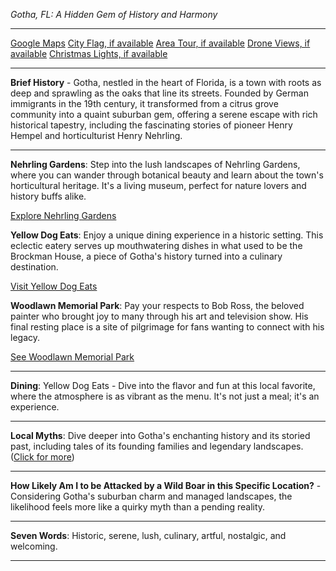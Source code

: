 *Gotha, FL: A Hidden Gem of History and Harmony*

---

[Google Maps](https://www.google.com/maps/place/Gotha,+FL/data=!3m1!1e3)
[City Flag, if available](https://www.google.com/search?tbm=isch&q=Gotha+FL+Flag+Picture)
[Area Tour, if available](https://www.youtube.com/results?search_query=Gotha+FL+4k+tour)
[Drone Views, if available](https://www.youtube.com/results?search_query=Gotha+FL+4k+drone)
[Christmas Lights, if available](https://www.youtube.com/results?search_query=Gotha+FL+christmas+lights)

---

**Brief History** - Gotha, nestled in the heart of Florida, is a town with roots as deep and sprawling as the oaks that line its streets. Founded by German immigrants in the 19th century, it transformed from a citrus grove community into a quaint suburban gem, offering a serene escape with rich historical tapestry, including the fascinating stories of pioneer Henry Hempel and horticulturist Henry Nehrling.

---

**Nehrling Gardens**: Step into the lush landscapes of Nehrling Gardens, where you can wander through botanical beauty and learn about the town's horticultural heritage. It's a living museum, perfect for nature lovers and history buffs alike.

  [Explore Nehrling Gardens](https://www.youtube.com/results?search_query=Gotha+FL+Nehrling+Gardens)

**Yellow Dog Eats**: Enjoy a unique dining experience in a historic setting. This eclectic eatery serves up mouthwatering dishes in what used to be the Brockman House, a piece of Gotha's history turned into a culinary destination.

  [Visit Yellow Dog Eats](https://www.youtube.com/results?search_query=Gotha+FL+Yellow+Dog+Eats)

**Woodlawn Memorial Park**: Pay your respects to Bob Ross, the beloved painter who brought joy to many through his art and television show. His final resting place is a site of pilgrimage for fans wanting to connect with his legacy.

  [See Woodlawn Memorial Park](https://www.youtube.com/results?search_query=Gotha+FL+Woodlawn+Memorial+Park)

---

**Dining**: Yellow Dog Eats - Dive into the flavor and fun at this local favorite, where the atmosphere is as vibrant as the menu. It's not just a meal; it's an experience.

---

**Local Myths**: Dive deeper into Gotha's enchanting history and its storied past, including tales of its founding families and legendary landscapes. ([Click for more](https://www.google.com/search?q=Gotha+FL+history+and+myths))

---

**How Likely Am I to be Attacked by a Wild Boar in this Specific Location?** - Considering Gotha's suburban charm and managed landscapes, the likelihood feels more like a quirky myth than a pending reality.

---

**Seven Words**: Historic, serene, lush, culinary, artful, nostalgic, and welcoming.

---